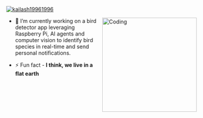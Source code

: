 <p align="left"> <a href="https://github.com/ryo-ma/github-profile-trophy"><img src="https://github-profile-trophy.vercel.app/?username=kailash19961996" alt="kailash19961996" /></a> </p>

<img align="right" alt="Coding" width="250" src="https://github.com/kailash19961996/kailash19961996/assets/123597753/4d27cd21-4fe7-4ca1-bff2-c56889c62c7c">

- 🔭 I’m currently working on a bird detector app leveraging Raspberry Pi, AI agents and computer vision to identify bird species in real-time and send personal notifications.

- ⚡ Fun fact - **I think, we live in a flat earth**







